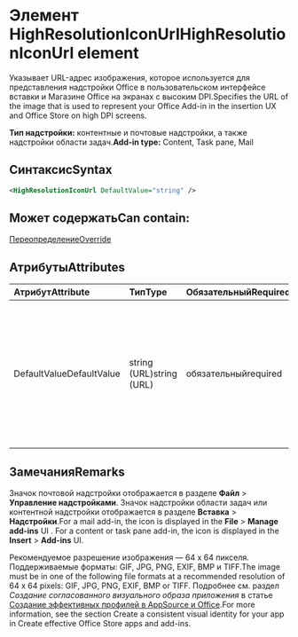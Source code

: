 # <a name="highresolutioniconurl-element"></a><span data-ttu-id="7a656-101">Элемент HighResolutionIconUrl</span><span class="sxs-lookup"><span data-stu-id="7a656-101">HighResolutionIconUrl element</span></span>

<span data-ttu-id="7a656-102">Указывает URL-адрес изображения, которое используется для представления надстройки Office в пользовательском интерфейсе вставки и Магазине Office на экранах с высоким DPI.</span><span class="sxs-lookup"><span data-stu-id="7a656-102">Specifies the URL of the image that is used to represent your Office Add-in in the insertion UX and Office Store on high DPI screens.</span></span>

<span data-ttu-id="7a656-103">**Тип надстройки:** контентные и почтовые надстройки, а также надстройки области задач.</span><span class="sxs-lookup"><span data-stu-id="7a656-103">**Add-in type:** Content, Task pane, Mail</span></span>

## <a name="syntax"></a><span data-ttu-id="7a656-104">Синтаксис</span><span class="sxs-lookup"><span data-stu-id="7a656-104">Syntax</span></span>

```XML
<HighResolutionIconUrl DefaultValue="string" />
```

## <a name="can-contain"></a><span data-ttu-id="7a656-105">Может содержать</span><span class="sxs-lookup"><span data-stu-id="7a656-105">Can contain:</span></span>

[<span data-ttu-id="7a656-106">Переопределение</span><span class="sxs-lookup"><span data-stu-id="7a656-106">Override</span></span>](override.md)

## <a name="attributes"></a><span data-ttu-id="7a656-107">Атрибуты</span><span class="sxs-lookup"><span data-stu-id="7a656-107">Attributes</span></span>

|<span data-ttu-id="7a656-108">**Атрибут**</span><span class="sxs-lookup"><span data-stu-id="7a656-108">**Attribute**</span></span>|<span data-ttu-id="7a656-109">**Тип**</span><span class="sxs-lookup"><span data-stu-id="7a656-109">**Type**</span></span>|<span data-ttu-id="7a656-110">**Обязательный**</span><span class="sxs-lookup"><span data-stu-id="7a656-110">**Required**</span></span>|<span data-ttu-id="7a656-111">**Описание**</span><span class="sxs-lookup"><span data-stu-id="7a656-111">**Description**</span></span>|
|:-----|:-----|:-----|:-----|
|<span data-ttu-id="7a656-112">DefaultValue</span><span class="sxs-lookup"><span data-stu-id="7a656-112">DefaultValue</span></span>|<span data-ttu-id="7a656-113">string (URL)</span><span class="sxs-lookup"><span data-stu-id="7a656-113">string (URL)</span></span>|<span data-ttu-id="7a656-114">обязательный</span><span class="sxs-lookup"><span data-stu-id="7a656-114">required</span></span>|<span data-ttu-id="7a656-115">Задает значение по умолчанию для этого параметра, представленное для языкового стандарта, который указан с помощью элемента [DefaultLocale](defaultlocale.md).</span><span class="sxs-lookup"><span data-stu-id="7a656-115">Specifies the default value for this setting, expressed for the locale specified in the [DefaultLocale](defaultlocale.md) element.</span></span>|

## <a name="remarks"></a><span data-ttu-id="7a656-116">Замечания</span><span class="sxs-lookup"><span data-stu-id="7a656-116">Remarks</span></span>

<span data-ttu-id="7a656-p101">Значок почтовой надстройки отображается в разделе **Файл**  >  **Управление надстройками**. Значок надстройки области задач или контентной надстройки отображается в разделе **Вставка**  >  **Надстройки**.</span><span class="sxs-lookup"><span data-stu-id="7a656-p101">For a mail add-in, the icon is displayed in the  **File** > **Manage add-ins** UI . For a content or task pane add-in, the icon is displayed in the **Insert** > **Add-ins** UI.</span></span>

<span data-ttu-id="7a656-119">Рекомендуемое разрешение изображения — 64 x 64 пикселя. Поддерживаемые форматы: GIF, JPG, PNG, EXIF, BMP и TIFF.</span><span class="sxs-lookup"><span data-stu-id="7a656-119">The image must be in one of the following file formats at a recommended resolution of 64 x 64 pixels: GIF, JPG, PNG, EXIF, BMP or TIFF.</span></span> <span data-ttu-id="7a656-120">Подробнее см. раздел _Создание согласованного визуального образа приложения_ в статье [Создание эффективных профилей в AppSource и Office](https://docs.microsoft.com/office/dev/store/create-effective-office-store-listings).</span><span class="sxs-lookup"><span data-stu-id="7a656-120">For more information, see the section  Create a consistent visual identity for your app in Create effective Office Store apps and add-ins.</span></span>
